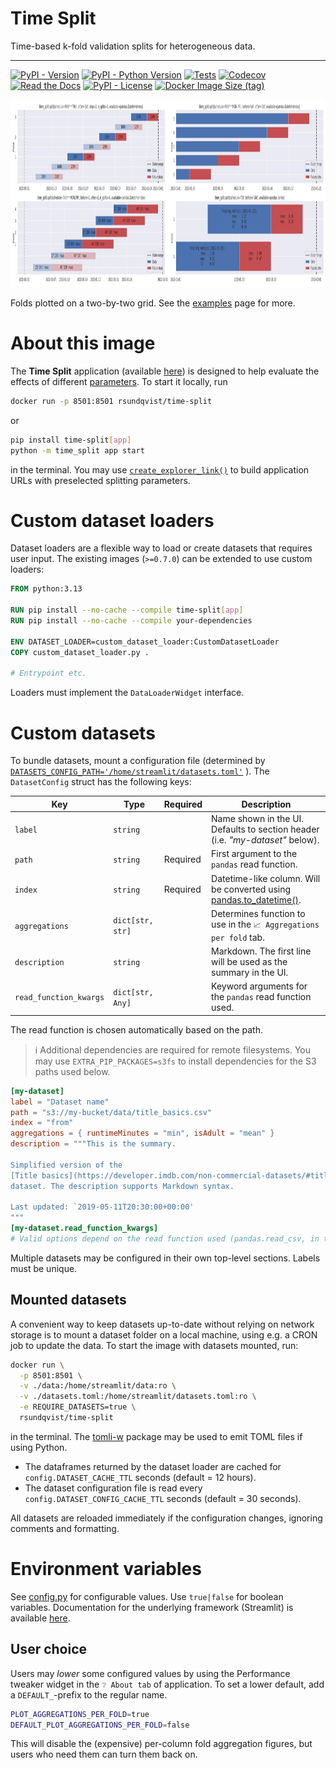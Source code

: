 # Time Split  <!-- omit in toc -->
Time-based k-fold validation splits for heterogeneous data.

-----------------
[![PyPI - Version](https://img.shields.io/pypi/v/time-split.svg)](https://pypi.python.org/pypi/time-split)
[![PyPI - Python Version](https://img.shields.io/pypi/pyversions/time-split.svg)](https://pypi.python.org/pypi/time-split)
[![Tests](https://github.com/rsundqvist/time-split/workflows/tests/badge.svg)](https://github.com/rsundqvist/time-split/actions?workflow=tests)
[![Codecov](https://codecov.io/gh/rsundqvist/time-split/branch/master/graph/badge.svg)](https://codecov.io/gh/rsundqvist/time-split)
[![Read the Docs](https://readthedocs.org/projects/time-split/badge/)](https://time-split.readthedocs.io/)
[![PyPI - License](https://img.shields.io/pypi/l/time-split.svg)](https://pypi.python.org/pypi/time-split)
[![Docker Image Size (tag)](https://img.shields.io/docker/image-size/rsundqvist/time-split/latest?logo=docker&label=time-split)](https://hub.docker.com/r/rsundqvist/time-split/)

<div align="center">
  <img alt="Plotted folds on a two-by-two grid." 
       title="Examples" height="300" width="1200" 
  src="https://raw.githubusercontent.com/rsundqvist/time-split/master/docs/2x2-examples.jpg"><br>
</div>

Folds plotted on a two-by-two grid. See the
[examples](https://time-split.readthedocs.io/en/stable/auto_examples/index.html) page for more.

# About this image

The **Time Split** application
(available [here](https://time-split.streamlit.app/?data=1554942900-1557610200&schedule=0+0+%2A+%2A+MON%2CFRI&n_splits=2&step=2&show_removed=True))
is designed to help evaluate the effects of different
[parameters](https://time-split.readthedocs.io/en/stable/#parameter-overview).
To start it locally, run
```sh
docker run -p 8501:8501 rsundqvist/time-split
```
or 
```bash
pip install time-split[app]
python -m time_split app start
```
in the terminal. You may use
[`create_explorer_link()`](https://time-split.readthedocs.io/en/stable/api/time_split.app.html#time_split.app.create_explorer_link)
to build application URLs with preselected splitting parameters.

# Custom dataset loaders
Dataset loaders are a flexible way to load or create datasets that requires user input. The existing images (`>=0.7.0`)
can be extended to use custom loaders:

```Dockerfile
FROM python:3.13

RUN pip install --no-cache --compile time-split[app]
RUN pip install --no-cache --compile your-dependencies

ENV DATASET_LOADER=custom_dataset_loader:CustomDatasetLoader
COPY custom_dataset_loader.py .

# Entrypoint etc.
```

Loaders must implement the `DataLoaderWidget` interface.

# Custom datasets
To bundle datasets, mount a configuration file (determined by 
[`DATASETS_CONFIG_PATH='/home/streamlit/datasets.toml'`](https://time-split.readthedocs.io/en/stable/generated/time_split.streamlit.config.html#time_split.streamlit.config.DATASETS_CONFIG_PATH)
). The `DatasetConfig` struct has the following keys:

| Key                    | Type             | Required | Description                                                                   |
|------------------------|------------------|----------|-------------------------------------------------------------------------------|
| `label`                | `string`         |          | Name shown in the UI. Defaults to section header (i.e. *"my-dataset"* below). |
| `path`                 | `string`         | Required | First argument to the `pandas` read function.                                 |
| `index`                | `string`         | Required | Datetime-like column. Will be converted using [pandas.to_datetime()].         |
| `aggregations`         | `dict[str, str]` |          | Determines function to use in the `📈 Aggregations per fold` tab.             |
| `description`          | `string`         |          | Markdown. The first line will be used as the summary in the UI.               |
| `read_function_kwargs` | `dict[str, Any]` |          | Keyword arguments for the `pandas` read function used.                        |

[pandas.to_datetime()]: https://pandas.pydata.org/pandas-docs/stable/reference/api/pandas.to_datetime.html

The read function is chosen automatically based on the path.

> ℹ️ Additional dependencies are required for remote filesystems.
> You may use `EXTRA_PIP_PACKAGES=s3fs` to install dependencies for the S3 paths used below.

```toml
[my-dataset]
label = "Dataset name"
path = "s3://my-bucket/data/title_basics.csv"
index = "from"
aggregations = { runtimeMinutes = "min", isAdult = "mean" }
description = """This is the summary.

Simplified version of the
[Title basics](https://developer.imdb.com/non-commercial-datasets/#titlebasicstsvgz) IMDB
dataset. The description supports Markdown syntax.

Last updated: `2019-05-11T20:30:00+00:00'
"""
[my-dataset.read_function_kwargs]
# Valid options depend on the read function used (pandas.read_csv, in this case).
```

Multiple datasets may be configured in their own top-level sections. Labels must be unique.

## Mounted datasets
A convenient way to keep datasets up-to-date without relying on network storage is to mount a dataset folder on a local
machine, using e.g. a CRON job to update the data. To start the image with datasets mounted, run:
```bash
docker run \
  -p 8501:8501 \
  -v ./data:/home/streamlit/data:ro \
  -v ./datasets.toml:/home/streamlit/datasets.toml:ro \
  -e REQUIRE_DATASETS=true \
  rsundqvist/time-split
```
in the terminal. The [tomli-w](https://pypi.org/project/tomli-w/) package may be used to emit TOML files if using Python.

* The dataframes returned by the dataset loader are cached for `config.DATASET_CACHE_TTL` seconds (default = 12 hours).
* The dataset configuration file is read every `config.DATASET_CONFIG_CACHE_TTL` seconds (default = 30 seconds).

All datasets are reloaded immediately if the configuration changes, ignoring comments and formatting.

# Environment variables
See [config.py](src/time_split_app/config.py) for configurable values. Use `true|false` for boolean variables. 
Documentation for the underlying framework (Streamlit) is available 
[here](https://docs.streamlit.io/develop/concepts/configuration/options/).

## User choice
Users may *lower* some configured values by using the Performance tweaker widget in the `❔ About tab` of application. To 
set a lower default, add a `DEFAULT_`-prefix to the regular name.
```bash
PLOT_AGGREGATIONS_PER_FOLD=true
DEFAULT_PLOT_AGGREGATIONS_PER_FOLD=false
```
This will disable the (expensive) per-column fold aggregation figures, but users who need them can turn them back on.
